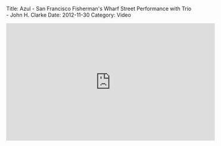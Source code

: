 Title: Azul - San Francisco Fisherman's Wharf Street Performance with Trio - John H. Clarke
Date: 2012-11-30
Category: Video

<iframe width="560" height="315" src="https://www.youtube.com/embed/uJB93SrthEo" title="YouTube video player" frameborder="0" allow="accelerometer; autoplay; clipboard-write; encrypted-media; gyroscope; picture-in-picture" allowfullscreen></iframe>

